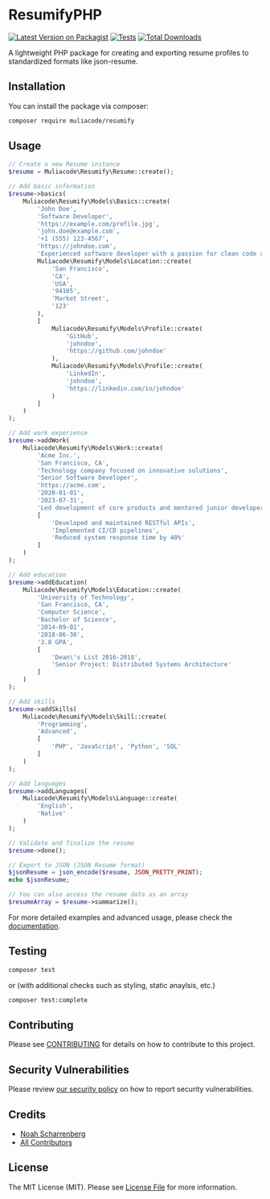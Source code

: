 # ResumifyPHP
[![Latest Version on Packagist](https://img.shields.io/packagist/v/muliacode/resumify-php.svg?style=flat-square)](https://packagist.org/packages/muliacode/resumify-php)
[![Tests](https://img.shields.io/github/actions/workflow/status/muliacode/resumify-php/run-tests.yml?branch=main&label=tests&style=flat-square)](https://github.com/muliacode/resumify-php/actions/workflows/run-tests.yml)
[![Total Downloads](https://img.shields.io/packagist/dt/muliacode/resumify-php.svg?style=flat-square)](https://packagist.org/packages/muliacode/resumify-php)

A lightweight PHP package for creating and exporting resume profiles to standardized formats like json-resume.

## Installation
You can install the package via composer:

```bash
composer require muliacode/resumify
```

## Usage

```php
// Create a new Resume instance
$resume = Muliacode\Resumify\Resume::create();

// Add basic information
$resume->basics(
    Muliacode\Resumify\Models\Basics::create(
        'John Doe',
        'Software Developer',
        'https://example.com/profile.jpg',
        'john.doe@example.com',
        '+1 (555) 123-4567',
        'https://johndoe.com',
        'Experienced software developer with a passion for clean code and problem-solving.',
        Muliacode\Resumify\Models\Location::create(
            'San Francisco',
            'CA',
            'USA',
            '94105',
            'Market Street',
            '123'
        ),
        [
            Muliacode\Resumify\Models\Profile::create(
                'GitHub',
                'johndoe',
                'https://github.com/johndoe'
            ),
            Muliacode\Resumify\Models\Profile::create(
                'LinkedIn',
                'johndoe',
                'https://linkedin.com/in/johndoe'
            )
        ]
    )
);

// Add work experience
$resume->addWork(
    Muliacode\Resumify\Models\Work::create(
        'Acme Inc.',
        'San Francisco, CA',
        'Technology company focused on innovative solutions',
        'Senior Software Developer',
        'https://acme.com',
        '2020-01-01',
        '2023-07-31',
        'Led development of core products and mentored junior developers',
        [
            'Developed and maintained RESTful APIs',
            'Implemented CI/CD pipelines',
            'Reduced system response time by 40%'
        ]
    )
);

// Add education
$resume->addEducation(
    Muliacode\Resumify\Models\Education::create(
        'University of Technology',
        'San Francisco, CA',
        'Computer Science',
        'Bachelor of Science',
        '2014-09-01',
        '2018-06-30',
        '3.8 GPA',
        [
            'Dean\'s List 2016-2018',
            'Senior Project: Distributed Systems Architecture'
        ]
    )
);

// Add skills
$resume->addSkills(
    Muliacode\Resumify\Models\Skill::create(
        'Programming',
        'Advanced',
        [
            'PHP', 'JavaScript', 'Python', 'SQL'
        ]
    )
);

// Add languages
$resume->addLanguages(
    Muliacode\Resumify\Models\Language::create(
        'English',
        'Native'
    )
);

// Validate and finalize the resume
$resume->done();

// Export to JSON (JSON Resume format)
$jsonResume = json_encode($resume, JSON_PRETTY_PRINT);
echo $jsonResume;

// You can also access the resume data as an array
$resumeArray = $resume->summarize();
```

For more detailed examples and advanced usage, please check the [documentation](https://github.com/muliacode/resumify-php/wiki).

## Testing

```bash
composer test
```

or (with additional checks such as styling, static anaylsis, etc.)

```bash
composer test:complete
```

## Contributing
Please see [CONTRIBUTING](CONTRIBUTING.md) for details on how to contribute to this project.

## Security Vulnerabilities
Please review [our security policy](../../security/policy) on how to report security vulnerabilities.

## Credits
- [Noah Scharrenberg](https://github.com/nscharrenberg)
- [All Contributors](../../contributors)

## License
The MIT License (MIT). Please see [License File](LICENSE.md) for more information.
